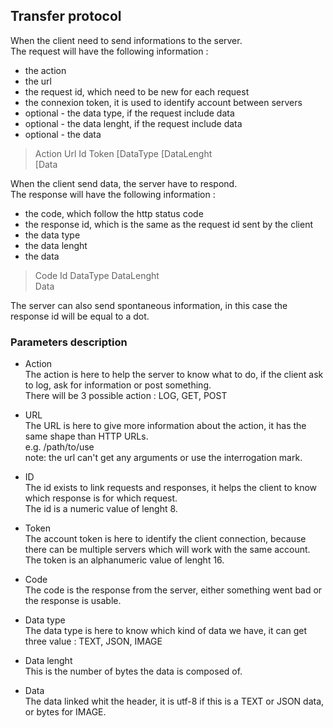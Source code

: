 ## Transfer protocol

When the client need to send informations to the server.\
The request will have the following information :
- the action
- the url
- the request id, which need to be new for each request
- the connexion token, it is used to identify account between servers
- optional - the data type, if the request include data
- optional - the data lenght, if the request include data
- optional - the data
> Action Url Id Token [DataType [DataLenght\
> [Data

When the client send data, the server have to respond.\
The response will have the following information :
- the code, which follow the http status code
- the response id, which is the same as the request id sent by
the client
- the data type
- the data lenght
- the data
> Code Id DataType DataLenght\
> Data

The server can also send spontaneous information, in this case
the response id will be equal to a dot.

### Parameters description

- Action\
The action is here to help the server to know what to do, if the
client ask to log, ask for information or post something.\
There will be 3 possible action : LOG, GET, POST

- URL\
The URL is here to give more information about the action, it has
the same shape than HTTP URLs.\
e.g. /path/to/use\
note: the url can't get any arguments or use the interrogation mark.
- ID\
The id exists to link requests and responses, it helps the client
to know which response is for which request.\
The id is a numeric value of lenght 8.
- Token\
The account token is here to identify the client connection,
because there can be multiple servers which will work with
the same account.\
The token is an alphanumeric value of lenght 16.
- Code\
The code is the response from the server, either something went bad or
the response is usable.
- Data type\
The data type is here to know which kind of data we have, it can get\
three value : TEXT, JSON, IMAGE
- Data lenght\
This is the number of bytes the data is composed of.
- Data\
The data linked whit the header, it is utf-8 if this is a TEXT or
JSON data, or bytes for IMAGE.
